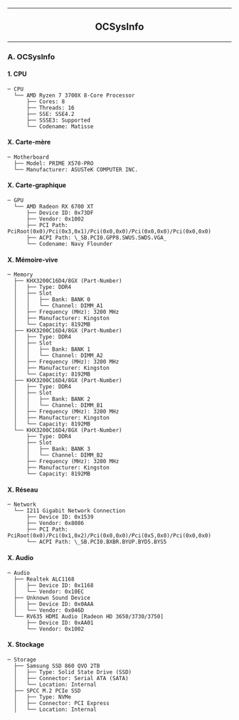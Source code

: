 
-------------------------------------------------------------------------------------------------------------------
## <p align='center'> OCSysInfo </p>

-------------------------------------------------------------------------------------------------------------------
### A. OCSysInfo
#### 1. CPU 
```
─ CPU
  └── AMD Ryzen 7 3700X 8-Core Processor
      ├── Cores: 8
      ├── Threads: 16
      ├── SSE: SSE4.2
      ├── SSSE3: Supported
      └── Codename: Matisse
```

#### X. Carte-mère
```
─ Motherboard
  ├── Model: PRIME X570-PRO
  └── Manufacturer: ASUSTeK COMPUTER INC.
```

#### X. Carte-graphique
```
─ GPU
  └── AMD Radeon RX 6700 XT
      ├── Device ID: 0x73DF
      ├── Vendor: 0x1002
      ├── PCI Path: PciRoot(0x0)/Pci(0x3,0x1)/Pci(0x0,0x0)/Pci(0x0,0x0)/Pci(0x0,0x0)
      ├── ACPI Path: \_SB.PCI0.GPP8.SWUS.SWDS.VGA_
      └── Codename: Navy Flounder

```

#### X. Mémoire-vive
```
─ Memory
  ├── KHX3200C16D4/8GX (Part-Number)
  │   ├── Type: DDR4
  │   ├── Slot
  │   │   ├── Bank: BANK 0
  │   │   └── Channel: DIMM_A1
  │   ├── Frequency (MHz): 3200 MHz
  │   ├── Manufacturer: Kingston
  │   └── Capacity: 8192MB
  ├── KHX3200C16D4/8GX (Part-Number)
  │   ├── Type: DDR4
  │   ├── Slot
  │   │   ├── Bank: BANK 1
  │   │   └── Channel: DIMM_A2
  │   ├── Frequency (MHz): 3200 MHz
  │   ├── Manufacturer: Kingston
  │   └── Capacity: 8192MB
  ├── KHX3200C16D4/8GX (Part-Number)
  │   ├── Type: DDR4
  │   ├── Slot
  │   │   ├── Bank: BANK 2
  │   │   └── Channel: DIMM_B1
  │   ├── Frequency (MHz): 3200 MHz
  │   ├── Manufacturer: Kingston
  │   └── Capacity: 8192MB
  └── KHX3200C16D4/8GX (Part-Number)
      ├── Type: DDR4
      ├── Slot
      │   ├── Bank: BANK 3
      │   └── Channel: DIMM_B2
      ├── Frequency (MHz): 3200 MHz
      ├── Manufacturer: Kingston
      └── Capacity: 8192MB
```

#### X. Réseau
```
─ Network
  └── I211 Gigabit Network Connection
      ├── Device ID: 0x1539
      ├── Vendor: 0x8086
      ├── PCI Path: PciRoot(0x0)/Pci(0x1,0x2)/Pci(0x0,0x0)/Pci(0x5,0x0)/Pci(0x0,0x0)
      └── ACPI Path: \_SB.PCI0.BXBR.BYUP.BYD5.BYS5
```

#### X. Audio
```
─ Audio
  ├── Realtek ALC1168
  │   ├── Device ID: 0x1168
  │   └── Vendor: 0x10EC
  ├── Unknown Sound Device
  │   ├── Device ID: 0x0AAA
  │   └── Vendor: 0x046D
  └── RV635 HDMI Audio [Radeon HD 3650/3730/3750]
      ├── Device ID: 0xAA01
      └── Vendor: 0x1002
```


#### X. Stockage
```
─ Storage
  ├── Samsung SSD 860 QVO 2TB
  │   ├── Type: Solid State Drive (SSD)
  │   ├── Connector: Serial ATA (SATA)
  │   └── Location: Internal
  ├── SPCC M.2 PCIe SSD
  │   ├── Type: NVMe
  │   ├── Connector: PCI Express
  │   └── Location: Internal
```



